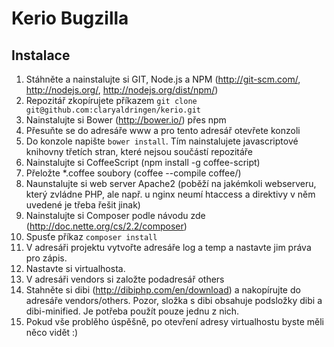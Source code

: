 Kerio Bugzilla
==============

Instalace
---------
1. Stáhněte a nainstalujte si GIT, Node.js a NPM (http://git-scm.com/, http://nodejs.org/, http://nodejs.org/dist/npm/)
2. Repozitář zkopírujete příkazem ```git clone git@github.com:claryaldringen/kerio.git```
3. Nainstalujte si Bower (http://bower.io/) přes npm
4. Přesuňte se do adresáře www a pro tento adresář otevřete konzoli
5. Do konzole napište ```bower install```. Tím nainstalujete javascriptové knihovny třetích stran, které nejsou součástí repozitáře
6. Nainstalujte si CoffeeScript (npm install -g coffee-script)
7. Přeložte *.coffee soubory (coffee --compile coffee/)
8. Naunstalujte si web server Apache2 (poběží na jakémkoli webserveru, který zvládne PHP, ale např. u nginx neumí htaccess a direktivy v něm uvedené je třeba řešit jinak)
9. Nainstalujte si Composer podle návodu zde (http://doc.nette.org/cs/2.2/composer)
10. Spusťe příkaz ```composer install```
11. V adresáři projektu vytvořte adresáře log a temp a nastavte jim práva pro zápis.
12. Nastavte si virtualhosta.
13. V adresáři vendors si založte podadresář others
14. Stahněte si dibi (http://dibiphp.com/en/download) a nakopírujte do adresáře vendors/others. Pozor, složka s dibi obsahuje podsložky dibi a dibi-minified. Je potřeba použít pouze jednu z nich.
15. Pokud vše problěho úspěšně, po otevření adresy virtualhostu byste měli něco vidět :)
